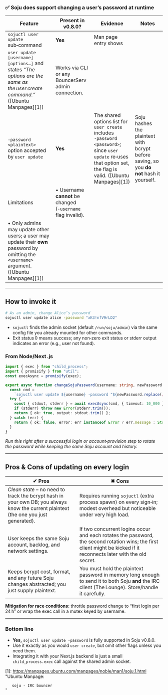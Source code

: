 ### ✅ Soju **does** support changing a user’s password at runtime

| Feature                                                                                                                                      | Present in **v0.8.0**?                                       | Evidence                                                                                                                                                          | Notes                                                                                    |
| -------------------------------------------------------------------------------------------------------------------------------------------- | ------------------------------------------------------------ | ----------------------------------------------------------------------------------------------------------------------------------------------------------------- | ---------------------------------------------------------------------------------------- |
| `sojuctl user update` sub‑command                                                                                                            | **Yes**                                                      | Man page entry shows                                                                                                                                              |                                                                                          |
| `user update [username] [options…]` and states *“The options are the same as the user create command.”* ([Ubuntu Manpages][1])               | Works via CLI or any BouncerServ admin connection.           |                                                                                                                                                                   |                                                                                          |
| `‑password <plaintext>` option accepted by `user update`                                                                                     | **Yes**                                                      | The shared options list for `user create` includes `‑password <password>`; since `user update` re‑uses that option set, the flag is valid. ([Ubuntu Manpages][1]) | Soju hashes the plaintext with bcrypt before saving, so you **do not** hash it yourself. |
| Limitations                                                                                                                                  | • Username **cannot** be changed (`‑username` flag invalid). |                                                                                                                                                                   |                                                                                          |
| • Only admins may update other users; a user may update their **own** password by omitting the `<username>` argument. ([Ubuntu Manpages][1]) |                                                              |                                                                                                                                                                   |                                                                                          |

---

## How to invoke it

```bash
# As an admin, change Alice’s password
sojuctl user update alice -password "xK3!nfV9rLD2"
```

* `sojuctl` finds the admin socket (default `/run/soju/admin`) via the same config file you already mounted for other commands.
* Exit status 0 means success; any non‑zero exit status or stderr output indicates an error (e.g., user not found).

### From Node/Next .js

```ts
import { exec } from "child_process";
import { promisify } from "util";
const execAsync = promisify(exec);

export async function changeSojuPassword(username: string, newPassword: string) {
  const cmd =
    `sojuctl user update ${username} -password "${newPassword.replace(/"/g, '\\"')}"`;
  try {
    const { stdout, stderr } = await execAsync(cmd, { timeout: 10_000 });
    if (stderr) throw new Error(stderr.trim());
    return { ok: true, output: stdout.trim() };
  } catch (err) {
    return { ok: false, error: err instanceof Error ? err.message : String(err) };
  }
}
```

*Run this right after a successful login or account‑provision step to rotate the password while keeping the same Soju account and history.*

---

## Pros & Cons of updating on every login

| ✔ Pros                                                                                                                               | ✖ Cons                                                                                                                                                               |
| ------------------------------------------------------------------------------------------------------------------------------------ | -------------------------------------------------------------------------------------------------------------------------------------------------------------------- |
| *Clean state* – no need to track the bcrypt hash in your own DB; you always know the current plaintext (the one you just generated). | Requires running `sojuctl` (extra process spawn) on every sign‑in; modest overhead but noticeable under very high load.                                              |
| User keeps the same Soju account, backlog, and network settings.                                                                     | If two concurrent logins occur and each rotates the password, the second rotation wins; the first client might be kicked if it reconnects later with the old secret. |
| Keeps bcrypt cost, format, and any future Soju changes abstracted; you just supply plaintext.                                        | You must hold the plaintext password in memory long enough to send it to both Soju **and** the IRC client (The Lounge). Store/handle it carefully.                   |

**Mitigation for race conditions:** throttle password change to “first login per 24 h” or wrap the exec call in a mutex keyed by username.

---

### Bottom line

* **Yes,** `sojuctl user update ‑password` is fully supported in Soju v0.8.0.
* Use it exactly as you would `user create`, but omit other flags unless you need them.
* Integrating it with your Next.js backend is just a small `child_process.exec` call against the shared admin socket.

[1]: https://manpages.ubuntu.com/manpages/noble/man1/soju.1.html "Ubuntu Manpage:

       soju - IRC bouncer
    "
